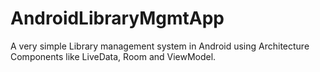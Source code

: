 # AndroidLibraryMgmtApp
A very simple Library management system in Android using Architecture Components like LiveData, Room and ViewModel.
